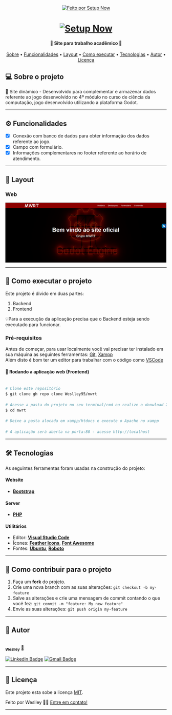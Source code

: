 <p align="center">
  <a href="http://mwrt.setupnow.com.br">
    <img alt="Feito por Setup Now" src="https://img.shields.io/badge/Feito%20por-SetupNow-%237519C1">
  </a>
 
</p>
<h1 align="center">
    <a href="https://setupnow.com.br" target="_blank">
    <img alt="Setup Now" title="#NextLevelWeek" src="./assets/logo.ico" />
    </a>
</h1>

<h4 align="center"> 
	🚧  Site para trabalho acadêmico 🚧
</h4>

<p align="center">
 <a href="#-sobre-o-projeto">Sobre</a> •
 <a href="#-funcionalidades">Funcionalidades</a> •
 <a href="#-layout">Layout</a> • 
 <a href="#-como-executar-o-projeto">Como executar</a> • 
 <a href="#-tecnologias">Tecnologias</a> •  
 <a href="#-autor">Autor</a> • 
 <a href="#user-content--licença">Licença</a>
</p>

## 💻 Sobre o projeto

🚧 Site dinâmico - Desenvolvido para complementar e armazenar dados referente ao jogo desenvolvido no 4º módulo no curso de ciência da computação, jogo desenvolvido utilizando a plataforma Godot.

---

## ⚙️ Funcionalidades

- [x] Conexão com banco de dados para obter informação dos dados referente ao jogo.
- [x] Campo com formulário.
- [x] Informações complementares no footer referente ao horário de atendimento.

---

## 🎨 Layout

### Web

<p align="center" style="display: flex; align-items: flex-start; justify-content: center;">
  <img alt="NextLevelWeek" title="#NextLevelWeek" src="./assets/mwrt.png" width="700px">
</p>

---

## 🚀 Como executar o projeto

Este projeto é divido em duas partes:

1. Backend
2. Frontend

💡Para a execução da aplicação precisa que o Backend esteja sendo executado para funcionar.

### Pré-requisitos

Antes de começar, para usar localmente você vai precisar ter instalado em sua máquina as seguintes ferramentas:
[Git](https://git-scm.com), [Xampp](https://www.apachefriends.org/pt_br/index.html)  
Além disto é bom ter um editor para trabalhar com o código como [VSCode](https://code.visualstudio.com/)

#### 🧭 Rodando a aplicação web (Frontend)

```bash

# Clone este repositório
$ git clone gh repo clone Weslley95/mwrt

# Acesse a pasta do projeto no seu terminal/cmd ou realize o donwload ZIP dos arquivos
$ cd mwrt

# Deixe a pasta alocada em xampp/htdocs e execute o Apache no xampp

# A aplicação será aberta na porta:80 - acesse http://localhost

```

---

## 🛠 Tecnologias

As seguintes ferramentas foram usadas na construção do projeto:

#### **Website**

- **[Bootstrap](https://getbootstrap.com/)**

#### **Server**

- **[PHP](https://www.php.net/manual/pt_BR/intro-whatis.php)**

#### [](https://github.com/tgmarinho/Ecoleta#utilit%C3%A1rios)**Utilitários**

- Editor: **[Visual Studio Code](https://code.visualstudio.com/)**
- Ícones: **[Feather Icons](https://feathericons.com/)**, **[Font Awesome](https://fontawesome.com/)**
- Fontes: **[Ubuntu](https://fonts.google.com/specimen/Ubuntu)**, **[Roboto](https://fonts.google.com/specimen/Roboto)**

---

## 💪 Como contribuir para o projeto

1. Faça um **fork** do projeto.
2. Crie uma nova branch com as suas alterações: `git checkout -b my-feature`
3. Salve as alterações e crie uma mensagem de commit contando o que você fez: `git commit -m "feature: My new feature"`
4. Envie as suas alterações: `git push origin my-feature`

---

## 🦸 Autor

<a href="https://setupnow.com.br/portfolio.html#portifolio">
 <img style="border-radius: 50%;" src="https://avatars.githubusercontent.com/u/54604241?s=460&u=ba776a23bd6504933937ebfc722ff9023c0abe29&v=4" width="100px;" alt=""/>
 <br />
 <sub><b>Weslley</b></sub></a> <a href="https://setupnow.com.br/portfolio.html#portifolio" title="Setup Now">🚀</a>
 <br />

[![Linkedin Badge](https://img.shields.io/badge/-Weslley-blue?style=flat-square&logo=Linkedin&logoColor=white&link=https://www.linkedin.com/in/weslley-bezerra-451576125/)](https://www.linkedin.com/in/weslley-bezerra-451576125/)
[![Gmail Badge](https://img.shields.io/badge/-weslleybezerra95@gmail.com-c14438?style=flat-square&logo=Gmail&logoColor=white&link=mailto:weslleybezerra95@gmail.com)](mailto:weslleybezerra95@gmail.com)

---

## 📝 Licença

Este projeto esta sobe a licença [MIT](./LICENSE).

Feito por Weslley 👋🏽 [Entre em contato!](https://www.linkedin.com/in/weslley-bezerra-451576125/)

---
